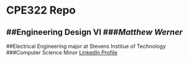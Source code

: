 # CPE322 Repo
##Engineering Design VI
###*Matthew Werner*
---
##Electrical Engineering major at Stevens Institue of Technology
###Computer Science Minor
[LinkedIn Profile](www.linkedin.com/in/matthew-werner-883953240)



